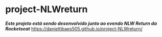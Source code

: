 # project-NLWreturn
*****Este projeto está sendo desenvolvido junto ao evendo NLW Return da Rocketseat*****
https://danieltibaes505.github.io/project-NLWreturn/
